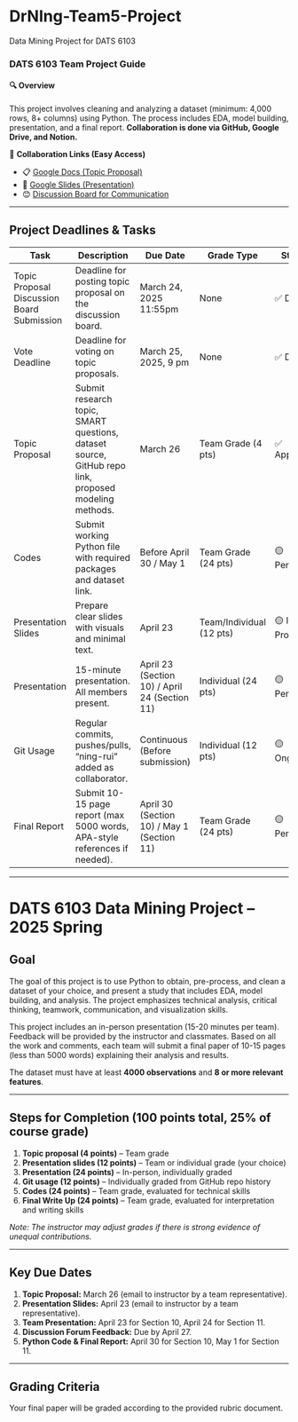 # DrNIng-Team5-Project
Data Mining Project for DATS 6103

### DATS 6103 Team Project Guide

#### 🔍 **Overview**
This project involves cleaning and analyzing a dataset (minimum: 4,000 rows, 8+ columns) using Python. The process includes EDA, model building, presentation, and a final report. **Collaboration is done via GitHub, Google Drive, and Notion.**

📂 **Collaboration Links (Easy Access)**  
- 📋 [Google Docs (Topic Proposal)](https://docs.google.com/document/d/1Gi-vhqmPNqfE1nJQGsywApNE7gXgoZnenhc0vEQh77I/edit?usp=sharing)  
- 📄 [Google Slides (Presentation)](https://docs.google.com/presentation/d/1nG1CfKmA0BDDYCVTSVrcctgdW9TENTTGFHUi0JE7yg0/edit?usp=sharing)  
- 😊 [Discussion Board for Communication](https://github.com/yeobian/DrNIng-Team5-Project/discussions)

---

##  **Project Deadlines & Tasks**
| Task                  | Description                            | Due Date              | Grade Type       | Status          |
|-----------------------|----------------------------------------|-----------------------|------------------|-----------------|
| Topic Proposal Discussion Board Submission | Deadline for posting topic proposal on the discussion board. | March 24, 2025 11:55pm       | None             | ✅ Done         |
| Vote Deadline         | Deadline for voting on topic proposals. | March 25, 2025, 9 pm  | None             | ✅ Done         |
| Topic Proposal        | Submit research topic, SMART questions, dataset source, GitHub repo link, proposed modeling methods. | March 26             | Team Grade (4 pts)| ✅ Approved |
| Codes                 | Submit working Python file with required packages and dataset link. | Before April 30 / May 1 | Team Grade (24 pts)| 🟡 Pending |
| Presentation Slides   | Prepare clear slides with visuals and minimal text.         | April 23             | Team/Individual (12 pts)| 🟡 In Progress |
| Presentation          | 15-minute presentation. All members present. | April 23 (Section 10) / April 24 (Section 11) | Individual (24 pts)| 🟡 Pending |
| Git Usage             | Regular commits, pushes/pulls, “ning-rui” added as collaborator. | Continuous (Before submission) | Individual (12 pts)| 🟡 Ongoing |
| Final Report          | Submit 10-15 page report (max 5000 words, APA-style references if needed). | April 30 (Section 10) / May 1 (Section 11) | Team Grade (24 pts)| 🟡 Pending |

---

# DATS 6103 Data Mining Project – 2025 Spring

## Goal
The goal of this project is to use Python to obtain, pre-process, and clean a dataset of your choice, and present a study that includes EDA, model building, and analysis. The project emphasizes technical analysis, critical thinking, teamwork, communication, and visualization skills.  

This project includes an in-person presentation (15-20 minutes per team). Feedback will be provided by the instructor and classmates. Based on all the work and comments, each team will submit a final paper of 10-15 pages (less than 5000 words) explaining their analysis and results.  

The dataset must have at least **4000 observations** and **8 or more relevant features**.  

---

## Steps for Completion (100 points total, 25% of course grade)

1. **Topic proposal (4 points)** – Team grade  
2. **Presentation slides (12 points)** – Team or individual grade (your choice)  
3. **Presentation (24 points)** – In-person, individually graded  
4. **Git usage (12 points)** – Individually graded from GitHub repo history  
5. **Codes (24 points)** – Team grade, evaluated for technical skills  
6. **Final Write Up (24 points)** – Team grade, evaluated for interpretation and writing skills  

*Note: The instructor may adjust grades if there is strong evidence of unequal contributions.*

---

## Key Due Dates

1. **Topic Proposal:** March 26 (email to instructor by a team representative).  
2. **Presentation Slides:** April 23 (email to instructor by a team representative).  
3. **Team Presentation:** April 23 for Section 10, April 24 for Section 11.  
4. **Discussion Forum Feedback:** Due by April 27.  
5. **Python Code & Final Report:** April 30 for Section 10, May 1 for Section 11.  

---

## Grading Criteria
Your final paper will be graded according to the provided rubric document.

